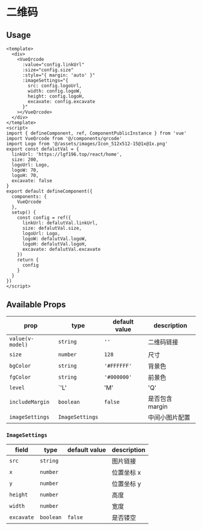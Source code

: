 # 二维码

## Usage
```vue
<template>
  <div>
    <VueQrcode
      :value="config.linkUrl"
      :size="config.size"
      :style="{ margin: 'auto' }"
      :imageSettings="{
        src: config.logoUrl,
        width: config.logoW,
        height: config.logoH,
        excavate: config.excavate
      }"
    ></VueQrcode>
  </div>
</template>
<script>
import { defineComponent, ref, ComponentPublicInstance } from 'vue'
import VueQrcode from '@/components/qrcode'
import Logo from '@/assets/images/Icon_512x512-15@1x@1x.png'
export const defalutVal = {
  linkUrl: 'https://lgf196.top/react/home',
  size: 200,
  logoUrl: Logo,
  logoW: 70,
  logoH: 70,
  excavate: false
}
export default defineComponent({
  components: {
    VueQrcode
  },
  setup() {
    const config = ref({
      linkUrl: defalutVal.linkUrl,
      size: defalutVal.size,
      logoUrl: Logo,
      logoW: defalutVal.logoW,
      logoH: defalutVal.logoH,
      excavate: defalutVal.excavate
    })
    return {
      config
    }
  }
})
</script>
```

## Available Props

prop      | type                 | default value   | description
----------|----------------------|-----------------|--------------
`value(v-model)`   | `string`    | `''`| 二维码链接
`size`    | `number`             | `128`|尺寸
`bgColor` | `string`             | `'#FFFFFF'`|背景色
`fgColor` | `string`             | `'#000000'`|前景色
`level`   | `'L' | 'M' | 'Q' | 'H'`| `'L'`|图片质量
`includeMargin` | `boolean`      | `false`|是否包含 margin
`imageSettings` | `ImageSettings` |   |中间小图片配置

### `ImageSettings`
field      | type                 | default value   | description
-----------|----------------------|-----------------|--------------
`src`      | `string`             | | 图片链接
`x`        | `number`             | | 位置坐标 x
`y`        | `number`             | | 位置坐标 y
`height`   | `number`             | | 高度
`width`    | `number`             | | 宽度
`excavate` | `boolean`            | `false`| 是否镂空